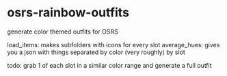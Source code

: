 # osrs-rainbow-outfits
generate color themed outfits for OSRS

load_items: makes subfolders with icons for every slot
average_hues: gives you a json with things separated by color (very roughly) by slot

todo: grab 1 of each slot in a similar color range and generate a full outfit
